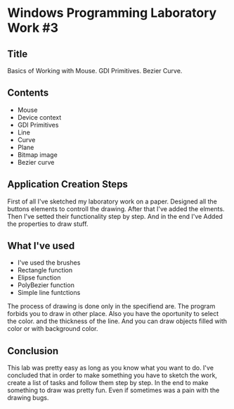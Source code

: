 # Windows Programming Laboratory Work #3

## Title
Basics of Working with Mouse. GDI Primitives. Bezier Curve.

## Contents
- Mouse
- Device context
- GDI Primitives
- Line
- Curve
- Plane
- Bitmap image
- Bezier curve

## Application Creation Steps
First of all I've sketched my laboratory work on a paper. Designed all the buttons elements to controll the drawing. After that I've added the elments. Then I've setted their functionality step by step. And in the end I've Added the properties to draw stuff.

## What I've used
- I've used the brushes
- Rectangle function
- Elipse function
- PolyBezier function
- Simple line funtctions

The process of drawing is done only in the specifiend are. The program forbids you to draw in other place. Also you have the oportunity to select the color. and the thickness of the line. And you can draw objects filled with color or with background color.

## Conclusion
This lab was pretty easy as long as you know what you want to do. I've concluded that in order to make something you have to sketch the work, create a list of tasks and follow them step by step. In the end to make something to draw was pretty fun. Even if sometimes was a pain with the drawing bugs.